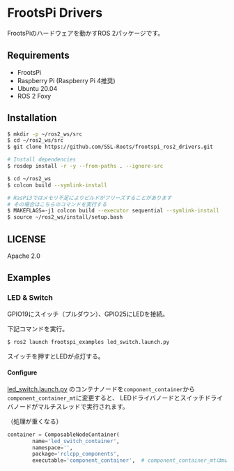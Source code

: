 # FrootsPi Drivers

FrootsPiのハードウェアを動かすROS 2パッケージです。

## Requirements

- FrootsPi
- Raspberry Pi (Raspberry Pi 4推奨)
- Ubuntu 20.04
- ROS 2 Foxy

## Installation

```sh
$ mkdir -p ~/ros2_ws/src
$ cd ~/ros2_ws/src
$ git clone https://github.com/SSL-Roots/frootspi_ros2_drivers.git

# Install dependencies
$ rosdep install -r -y --from-paths . --ignore-src

$ cd ~/ros2_ws
$ colcon build --symlink-install

# RasPi3ではメモリ不足によりビルドがフリーズすることがあります
# その場合はこちらのコマンドを実行する
$ MAKEFLAGS=-j1 colcon build --executor sequential --symlink-install
$ source ~/ros2_ws/install/setup.bash
```

## LICENSE

Apache 2.0

## Examples

### LED & Switch

GPIO19にスイッチ（プルダウン）、GPIO25にLEDを接続。

下記コマンドを実行。

```sh
$ ros2 launch frootspi_examples led_switch.launch.py
```

スイッチを押すとLEDが点灯する。

#### Configure

[led_switch.launch.py](./frootspi_examples/launch/led_switch.launch.py)
のコンテナノードを`component_container`から`component_container_mt`に変更すると、
LEDドライバノードとスイッチドライバノードがマルチスレッドで実行されます。

（処理が重くなる）

```python
container = ComposableNodeContainer(
        name='led_switch_container',
        namespace='',
        package='rclcpp_components',
        executable='component_container',  # component_container_mtはmulti threads
```
